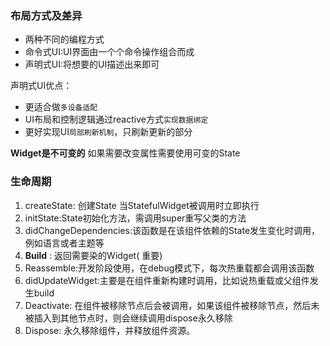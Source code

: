 ### 布局方式及差异

- 两种不同的编程方式
- 命令式UI:UI界面由一个个命令操作组合而成
- 声明式UI:将想要的UI描述出来即可

声明式UI优点：
- 更适合做`多设备适配`
- UI布局和控制逻辑通过reactive方式`实现数据绑定`
- 更好实现UI`局部刷新机制`，只刷新更新的部分

**Widget是不可变的**
如果需要改变属性需要使用可变的State

### 生命周期
1. createState: 创建State 当StatefulWidget被调用时立即执行
2. initState:State初始化方法，需调用super重写父类的方法
3. didChangeDependencies:该函数是在该组件依赖的State发生变化时调用，例如语言或者主题等
4. **Build** : 返回需要染的Widget( 重要)
5. Reassemble:开发阶段使用，在debug模式下，每次热重载都会调用该函数
6. didUpdateWidget:主要是在组件重新构建时调用，比如说热重载或父组件发生build
7. Deactivate: 在组件被移除节点后会被调用，如果该组件被移除节点，然后未被插入到其他节点时，则会继续调用dispose永久移除
8. Dispose: 永久移除组件，并释放组件资源。